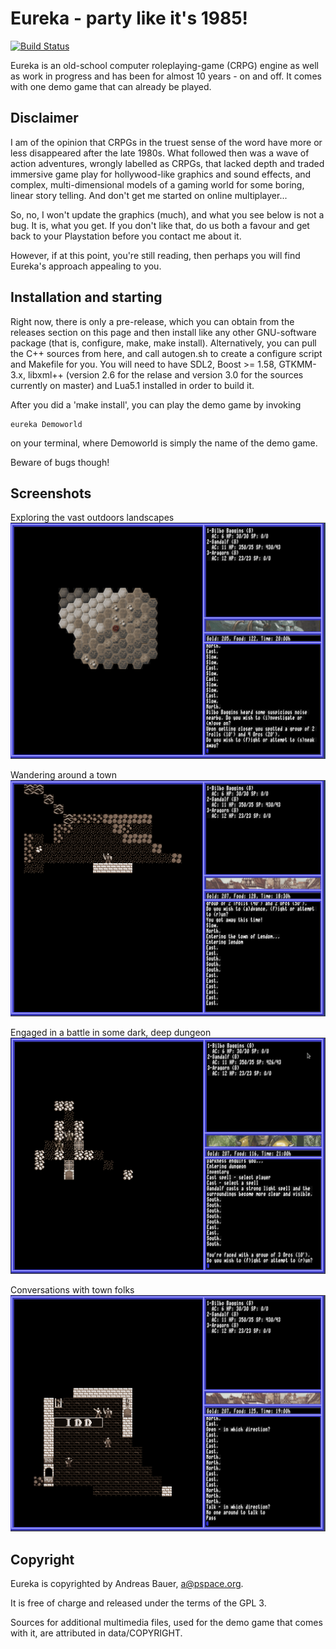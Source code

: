 # Eureka - party like it's 1985!
[![Build Status](https://travis-ci.org/nondeterministic/eureka.png?branch=master)](https://travis-ci.org/nondeterministic/eureka)

Eureka is an old-school computer roleplaying-game (CRPG) engine as well as work
in progress and has been for almost 10 years - on and off.  It comes with one
demo game that can already be played.

## Disclaimer
I am of the opinion that CRPGs in the truest sense of the word have more or
less disappeared after the late 1980s.  What followed then was a wave of
action adventures, wrongly labelled as CRPGs, that lacked depth and traded
immersive game play for hollywood-like graphics and sound effects, and
complex, multi-dimensional models of a gaming world for some boring, linear
story telling.  And don't get me started on online multiplayer...

So, no, I won't update the graphics (much), and what you see below is not a
bug.  It is, what you get.  If you don't like that, do us both a favour and
get back to your Playstation before you contact me about it.

However, if at this point, you're still reading, then perhaps you will find
Eureka's approach appealing to you.

## Installation and starting
Right now, there is only a pre-release, which you can obtain from the releases
section on this page and then install like any other GNU-software package (that
is, configure, make, make install). Alternatively, you can pull the C++ sources
from here, and call autogen.sh to create a configure script and Makefile for you.
You will need to have SDL2, Boost >= 1.58, GTKMM-3.x, libxml++ (version 2.6 for
the relase and version 3.0 for the sources currently on master) and Lua5.1
installed in order to build it.

After you did a 'make install', you can play the demo game by invoking

    eureka Demoworld

on your terminal, where Demoworld is simply the name of the demo game.

Beware of bugs though!

## Screenshots

Exploring the vast outdoors landscapes
![Wilderness](docs/img/out.gif)

Wandering around a town
![Indoors](docs/img/lendom.gif)

Engaged in a battle in some dark, deep dungeon
![Battle](docs/img/battle.gif)

Conversations with town folks
![Conversation](docs/img/talk.gif)

## Copyright

Eureka is copyrighted by Andreas Bauer, a@pspace.org.

It is free of charge and released under the terms of the GPL 3.

Sources for additional multimedia files, used for the demo game that comes with it, 
are attributed in data/COPYRIGHT.
